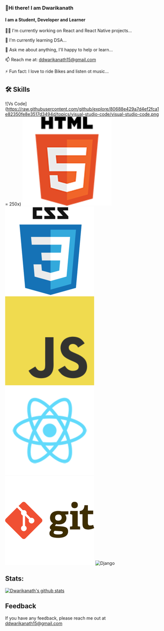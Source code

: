 
### 🚀Hi there! I am Dwarikanath

#### I am a Student, Developer and Learner


👩‍💻 I'm currently working on React and React Native projects...

🧠 I'm currently learning DSA...

💬 Ask me about anything, I'll happy to help or learn...

📫 Reach me at: ddwarikanath15@gmail.com

⚡️ Fun fact: I love to ride Bikes and listen ot music...


## 🛠 Skills


![Vs Code](https://raw.githubusercontent.com/github/explore/80688e429a7d4ef2fca1e82350fe8e3517d3494d/topics/visual-studio-code/visual-studio-code.png = 250x)
![HTML ](https://raw.githubusercontent.com/github/explore/80688e429a7d4ef2fca1e82350fe8e3517d3494d/topics/html/html.png)
![CSS](https://raw.githubusercontent.com/github/explore/80688e429a7d4ef2fca1e82350fe8e3517d3494d/topics/css/css.png)
![Javascript](https://raw.githubusercontent.com/github/explore/80688e429a7d4ef2fca1e82350fe8e3517d3494d/topics/javascript/javascript.png)
![React Native](https://raw.githubusercontent.com/github/explore/80688e429a7d4ef2fca1e82350fe8e3517d3494d/topics/react/react.png)
![Git](https://raw.githubusercontent.com/github/explore/80688e429a7d4ef2fca1e82350fe8e3517d3494d/topics/git/git.png)
![Django](https://static.djangoproject.com/img/logos/django-logo-positive.png)

## Stats:
[![Dwarikanath's github stats](https://github-readme-stats.vercel.app/api?username=Dwarikanath1502)](https://github.com/Dwarikanath1502/github-readme-stats)
## Feedback

If you have any feedback, please reach me out at ddwarikanath15@gmail.com
